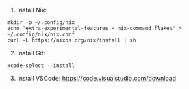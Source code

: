 1. Install Nix:
```
mkdir -p ~/.config/nix
echo "extra-experimental-features = nix-command flakes" > ~/.config/nix/nix.conf
curl -L https://nixos.org/nix/install | sh
```
2. Install Git:
```
xcode-select --install
```
3. Install VSCode: https://code.visualstudio.com/download
